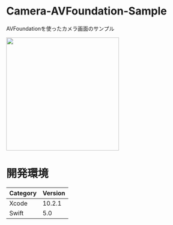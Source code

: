 # Camera-AVFoundation-Sample
AVFoundationを使ったカメラ画面のサンプル

<img src="https://github.com/ddd503/Image-Resource/raw/master/camera_action.gif" width="300">

# 開発環境

|Category | Version |
|:-----------|:------------|
| Xcode | 10.2.1 |
| Swift | 5.0 |
